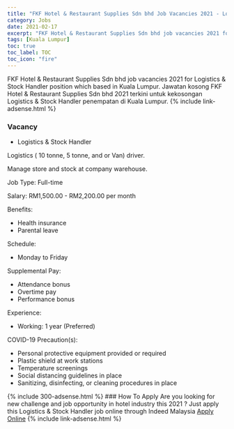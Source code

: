 ```yaml
---
title: "FKF Hotel & Restaurant Supplies Sdn bhd Job Vacancies 2021 - Logistics & Stock Handler" 
category: Jobs 
date: 2021-02-17 
excerpt: "FKF Hotel & Restaurant Supplies Sdn bhd job vacancies 2021 for Logistics & Stock Handler position which based in Kuala Lumpur. Jawatan kosong FKF Hotel & Restaurant Supplies Sdn bhd 2021 terkini untuk kekosongan Logistics & Stock Handler penempatan di Kuala Lumpur" 
tags: [Kuala Lumpur] 
toc: true 
toc_label: TOC 
toc_icon: "fire" 
--- 
```


FKF Hotel & Restaurant Supplies Sdn bhd job vacancies 2021 for Logistics & Stock Handler position which based in Kuala Lumpur. Jawatan kosong FKF Hotel & Restaurant Supplies Sdn bhd 2021 terkini untuk kekosongan Logistics & Stock Handler penempatan di Kuala Lumpur. 
{% include link-adsense.html %} 
### Vacancy 
- Logistics & Stock Handler 
<div><p>Logistics ( 10 tonne, 5 tonne, and or Van) driver.</p><p>Manage store and stock at company warehouse.</p><p>Job Type: Full-time</p><p>Salary: RM1,500.00 - RM2,200.00 per month</p><p>Benefits:</p><ul><li>Health insurance</li><li>Parental leave</li></ul><p>Schedule:</p><ul><li>Monday to Friday</li></ul><p>Supplemental Pay:</p><ul><li>Attendance bonus</li><li>Overtime pay</li><li>Performance bonus</li></ul><p>Experience:</p><ul><li>Working: 1 year (Preferred)</li></ul><p>COVID-19 Precaution(s):</p><ul><li>Personal protective equipment provided or required</li><li>Plastic shield at work stations</li><li>Temperature screenings</li><li>Social distancing guidelines in place</li><li>Sanitizing, disinfecting, or cleaning procedures in place</li></ul></div> 
{% include 300-adsense.html %} 
### How To Apply 
Are you looking for new challenge and job opportunity in hotel industry this 2021 ?
Just apply this Logistics & Stock Handler job online through Indeed Malaysia 
<a href="https://malaysia.indeed.com/viewjob?jk=55e7a3ab66d3cd8e" class="btn btn--info" target="_blank" rel="nofollow noopenner">Apply Online</a> 
{% include link-adsense.html %} 